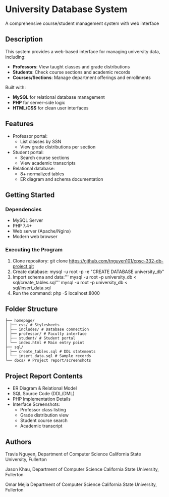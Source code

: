 # University Database System  
A comprehensive course/student management system with web interface  

## Description  
This system provides a web-based interface for managing university data, including:  
- **Professors**: View taught classes and grade distributions  
- **Students**: Check course sections and academic records  
- **Courses/Sections**: Manage department offerings and enrollments  

Built with:  
- **MySQL** for relational database management  
- **PHP** for server-side logic  
- **HTML/CSS** for clean user interfaces  

## Features  
- Professor portal:  
  - List classes by SSN  
  - View grade distributions per section  
- Student portal:  
  - Search course sections  
  - View academic transcripts  
- Relational database:  
  - 8+ normalized tables  
  - ER diagram and schema documentation  

## Getting Started  
### Dependencies  
- MySQL Server  
- PHP 7.4+  
- Web server (Apache/Nginx)  
- Modern web browser  

### Executing the Program
1. Clone repository: git clone https://github.com/tnguyen101/cpsc-332-db-project.git
2. Create database: mysql -u root -p -e "CREATE DATABASE university_db"
3. Import schema and data:'''
    mysql -u root -p university_db < sql/create_tables.sql'''
    mysql -u root -p university_db < sql/insert_data.sql
5. Run the command: php -S localhost:8000

## Folder Structure
```CPSC-332-Database-Project/
├── homepage/
│ ├── css/ # Stylesheets
│ ├── includes/ # Database connection
│ ├── professor/ # Faculty interface
│ ├── student/ # Student portal
│ └── index.html # Main entry point
├── sql/
│ ├── create_tables.sql # DDL statements
│ └── insert_data.sql # Sample records
└── docs/ # Project report/screenshots
```
## Project Report Contents  
- ER Diagram & Relational Model  
- SQL Source Code (DDL/DML)  
- PHP Implementation Details  
- Interface Screenshots:  
  - Professor class listing  
  - Grade distribution view  
  - Student course search  
  - Academic transcript 

## Authors
Travis Nguyen,
  Department of Computer Science
  California State University, Fullerton

Jason Khau,
  Department of Computer Science
  California State University, Fullerton

Omar Mejia
  Department of Computer Science
  California State University, Fullerton
